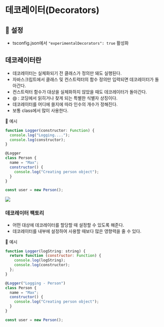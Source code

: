 # 데코레이터(Decorators)

## 🔔 설정

- tsconfig.json에서 `"experimentalDecorators": true` 활성화

## 데코레이터란

- 데코레이터는 실체화되기 전 클래스가 정의만 돼도 실행된다.
- 자바스크립트에서 클래스 및 컨스트럭터의 함수 정의만 입력되면 데코레이터가 돌아간다.
- 컨스트럭터 함수가 대상을 실체화하지 않았을 때도 데코레이터가 돌아간다.
- @ : 코딩에서 읽히거나 찾게 되는 특별한 식별자 상징이다.
- 데코레이터를 어디에 쓸지에 따라 인수의 개수가 정해진다.
- 보통 class에서 많이 사용한다.

👾 예시

```js
function Logger(constructor: Function) {
  console.log("Logging....");
  console.log(constructor);
}

@Logger
class Person {
  name = "Max";
  constructor() {
    console.log("Creating person object");
  }
}

const user = new Person();
```

![](https://velog.velcdn.com/images/zooyaho/post/00c5465c-21df-4915-a9da-741c75e7ced9/image.png)

### 데코레이터 팩토리

- 어떤 대상에 데코레이터를 할당할 때 설정할 수 있도록 해준다.
- 데코레이터를 내부에 설정하여 사용할 때보다 많은 영향력을 줄 수 있다.

👾 예시

```js
function Logger(logString: string) {
  return function (constructor: Function) {
    console.log(logString);
    console.log(constructor);
  };
}

@Logger("Logging - Person")
class Person {
  name = "Max";
  constructor() {
    console.log("Creating person object");
  }
}

const user = new Person();
```
